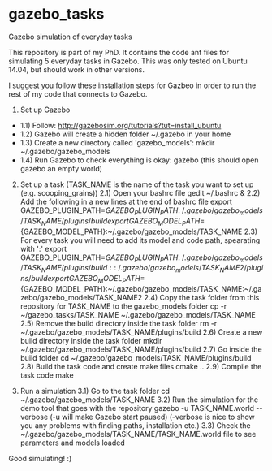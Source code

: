 # gazebo_tasks
Gazebo simulation of everyday tasks

This repository is part of my PhD. It contains the code anf files for simulating 5 everyday tasks in Gazebo.
This was only tested on Ubuntu 14.04, but should work in other versions.

I suggest you follow these installation steps for Gazbeo in order to run the rest of my code that connects to Gazebo.

1) Set up Gazebo
  - 1.1) Follow: http://gazebosim.org/tutorials?tut=install_ubuntu
  - 1.2) Gazebo will create a hidden folder ~/.gazebo in your home
  - 1.3) Create a new directory called 'gazebo_models':
    mkdir ~/.gazebo/gazebo_models
  - 1.4) Run Gazebo to check everything is okay:
    gazebo
    (this should open gazebo an empty world)
  
2) Set up a task (TASK_NAME is the name of the task you want to set up (e.g. scooping_grains))
  2.1) Open your bashrc file
    gedit ~/.bashrc &
  2.2) Add the following in a new lines at the end of bashrc file
    export GAZEBO_PLUGIN_PATH=${GAZEBO_PLUGIN_PATH}:~/.gazebo/gazebo_models/TASK_NAME/plugins/build
    export GAZEBO_MODEL_PATH=${GAZEBO_MODEL_PATH}:~/.gazebo/gazebo_models/TASK_NAME
  2.3) For every task you will need to add its model and code path, spearating with ':'
    export GAZEBO_PLUGIN_PATH=${GAZEBO_PLUGIN_PATH}:~/.gazebo/gazebo_models/TASK_NAME/plugins/build::~/.gazebo/gazebo_models/TASK_NAME2/plugins/build
    export GAZEBO_MODEL_PATH=${GAZEBO_MODEL_PATH}:~/.gazebo/gazebo_models/TASK_NAME:~/.gazebo/gazebo_models/TASK_NAME2
  2.4) Copy the task folder from this repository for TASK_NAME to the gazebo_models folder
    cp -r ~/gazebo_tasks/TASK_NAME ~/.gazebo/gazebo_models/TASK_NAME
  2.5) Remove the build directory inside the task folder
    rm -r ~/.gazebo/gazebo_models/TASK_NAME/plugins/build
  2.6) Create a new build directory inside the task folder
    mkdir ~/.gazebo/gazebo_models/TASK_NAME/plugins/build
  2.7) Go inside the build folder
    cd ~/.gazebo/gazebo_models/TASK_NAME/plugins/build
  2.8) Build the task code and create make files
    cmake ..
  2.9) Compile the task code
    make

3) Run a simulation
  3.1) Go to the task folder
    cd ~/.gazebo/gazebo_models/TASK_NAME
  3.2) Run the simulation for the demo tool that goes with the repository
    gazebo -u TASK_NAME.world --verbose
    (-u will make Gazebo start paused)
    (-verbose is nice to show you any problems with finding paths, installation etc.)
  3.3) Check the ~/.gazebo/gazebo_models/TASK_NAME/TASK_NAME.world file to see parameters and models loaded
  
 Good simulating! :) 
 

